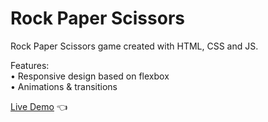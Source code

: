 # Rock Paper Scissors

Rock Paper Scissors game created with HTML, CSS and JS.<br>

Features:<br>
• Responsive design based on flexbox<br>
• Animations & transitions<br>

[Live Demo](https://mariuszciaston.github.io/Rock-Paper-Scissors/) :point_left:
